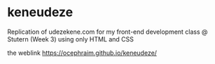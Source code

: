 # keneudeze
Replication of udezekene.com for my front-end development class @ Stutern (Week 3) using only HTML and CSS

the weblink https://ocephraim.github.io/keneudeze/
